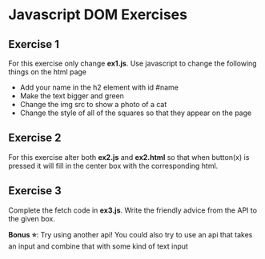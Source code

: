 # Javascript DOM Exercises

## Exercise 1
For this exercise only change **ex1.js**. Use javascript to change the following things on the html page

- Add your name in the h2 element with id #name
- Make the text bigger and green
- Change the img src to show a photo of a cat
- Change the style of all of the squares so that they appear on the page

## Exercise 2
For this exercise alter both **ex2.js** and **ex2.html** so that when button(x) is pressed it will fill in the center box with the corresponding html.

## Exercise 3
Complete the fetch code in **ex3.js**. Write the friendly advice from the API to the given box.

**Bonus ⭐**: Try using another api! You could also try to use an api that takes an input and combine that with some kind of text input